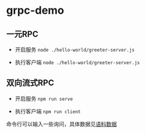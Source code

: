 # grpc-demo

## 一元RPC

- 开启服务
`node ./hello-world/greeter-server.js`

- 执行客户端
`node ./hello-world/greeter-server.js`

## 双向流式RPC

- 开启服务
`npm run serve`

- 执行客户端
`npm run client`

命令行可以输入一些询问，具体数据见[语料数据](https://github.com/ltara/grpc-demo/tree/master/chat/data)